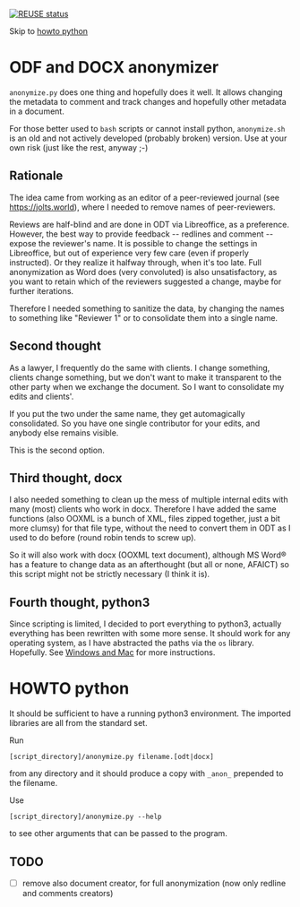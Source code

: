 <!--
 *---------------------------------------------------------------------------
    SPDX-FileCopyrightText: Carlo Piana <kappa@piana.eu>

    SPDX-License-Identifier: CC0-1.0
 *---------------------------------------------------------------------------
 -->

[![REUSE status](https://api.reuse.software/badge/github.com/kappapiana/anonymize)](https://api.reuse.software/info/github.com/kappapiana/anonymize)

Skip to [howto python](#howto-python)

# ODF and DOCX anonymizer

`anonymize.py` does one thing and hopefully does it well. It allows changing the metadata to comment and track changes and hopefully other metadata in a document.

For those better used to `bash` scripts or cannot install python, `anonymize.sh` is an old and not actively developed (probably broken) version. Use at your own risk (just like the rest, anyway ;-)

## Rationale

The idea came from working as an editor of a peer-reviewed journal (see https://jolts.world), where I needed to remove names of peer-reviewers.

Reviews are half-blind and are done in ODT via Libreoffice, as a preference. However,
the best way to provide feedback -- redlines and comment -- expose the reviewer's name. It is possible to change the settings in Libreoffice, but out of experience very few care (even if properly instructed). Or they realize it halfway through, when it's too late. Full anonymization as Word does (very convoluted) is also unsatisfactory, as you want to retain which of the reviewers suggested a change, maybe for further iterations.

Therefore I needed something to sanitize the data, by changing the names to something like "Reviewer 1" or to consolidate them into a single name.

## Second thought

As a lawyer, I frequently do the same with clients. I change something, clients change something, but we don't want to make it transparent to the other party when we exchange the document. So I want to consolidate my edits and clients'.

If you put the two under the same name, they get automagically consolidated. So you have one single contributor for your edits, and anybody else remains visible.

This is the second option.

## Third thought, docx

I also needed something to clean up the mess of multiple internal edits with many (most) clients who work in docx. Therefore I have added the same functions (also OOXML is a bunch of XML, files zipped together, just a bit more clumsy) for that file type, without the need to convert them in ODT as I used to do before (round robin tends to screw up).

So it will also work with docx (OOXML text document), although MS Word® has a feature to change data as an afterthought (but all or none, AFAICT) so this script might not be strictly necessary (I think it is).

## Fourth thought, python3

Since scripting is limited, I decided to port everything to python3, actually everything has been rewritten with some more sense. It should work for any operating system, as I have abstracted the paths via the `os` library. Hopefully. See [Windows and Mac](#windows-and-mac) for more instructions.


# HOWTO python

It should be sufficient to have a running python3 environment. The imported libraries are all from the standard set.

Run

```shell
[script_directory]/anonymize.py filename.[odt|docx]
```

from any directory and it should produce a copy with `_anon_` prepended to the filename.

Use

```shell
[script_directory]/anonymize.py --help
```

to see other arguments that can be passed to the program.


## TODO

- [ ] remove also document creator, for full anonymization (now only redline and comments creators)
